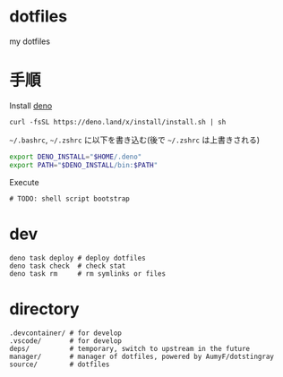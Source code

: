 # dotfiles

my dotfiles

# 手順

Install [deno](https://deno.land/)

```console
curl -fsSL https://deno.land/x/install/install.sh | sh
```

`~/.bashrc`, `~/.zshrc` に以下を書き込む(後で `~/.zshrc` は上書きされる)

```bash
export DENO_INSTALL="$HOME/.deno"
export PATH="$DENO_INSTALL/bin:$PATH"
```

Execute

```console
# TODO: shell script bootstrap
```

# dev

```console
deno task deploy # deploy dotfiles
deno task check  # check stat
deno task rm     # rm symlinks or files
```

# directory

```text
.devcontainer/ # for develop
.vscode/       # for develop
deps/          # temporary, switch to upstream in the future
manager/       # manager of dotfiles, powered by AumyF/dotstingray
source/        # dotfiles
```
